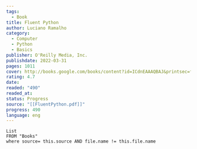 ```yaml
---
tags:
  - Book
title: Fluent Python
author: Luciano Ramalho
category:
  - Computer
  - Python
  - Basics
publisher: O'Reilly Media, Inc.
publishdate: 2022-03-31
pages: 1011
cover: http://books.google.com/books/content?id=ICdnEAAAQBAJ&printsec=frontcover&img=1&zoom=1&edge=curl&source=gbs_api
rating: 4.7
date: 
readed: "490"
readed_at: 
status: Progress
source: "[[FluentPython.pdf]]"
progress: 490
language: eng
---
```

```dataview
List 
FROM "Books"
where source= this.source AND file.name != this.file.name
```